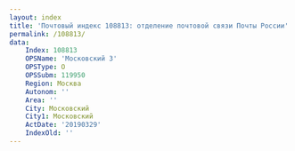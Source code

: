 ```yaml
---
layout: index
title: 'Почтовый индекс 108813: отделение почтовой связи Почты России'
permalink: /108813/
data:
    Index: 108813
    OPSName: 'Московский 3'
    OPSType: О
    OPSSubm: 119950
    Region: Москва
    Autonom: ''
    Area: ''
    City: Московский
    City1: Московский
    ActDate: '20190329'
    IndexOld: ''
---
```

